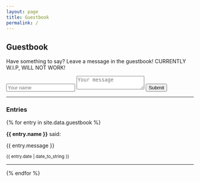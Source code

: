 ```yaml
---
layout: page
title: Guestbook
permalink: /
---
```


## Guestbook

Have something to say? Leave a message in the guestbook!
CURRENTLY W.I.P, WILL NOT WORK!

<form method="POST" action="https://staticman-stetoskops-projects.vercel.app/v3/entry/github/Stetoskop/mikiver.com/main/guestbook">
  <input name="fields[name]" type="text" placeholder="Your name" required>
  <textarea name="fields[message]" placeholder="Your message" required></textarea>
  <button type="submit">Submit</button>
</form>

---

### Entries

{% for entry in site.data.guestbook %}
  <div>
    <p><strong>{{ entry.name }}</strong> said:</p>
    <p>{{ entry.message }}</p>
    <p><small>{{ entry.date | date_to_string }}</small></p>
  </div>
  <hr>
{% endfor %}